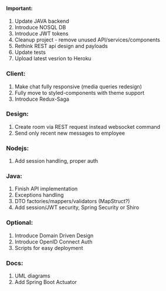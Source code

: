 #### Important:
1. Update JAVA backend
2. Introduce NOSQL DB
3. Introduce JWT tokens
4. Cleanup project - remove unused API/services/components
5. Rethink REST api design and payloads
6. Update tests
7. Upload latest vesrion to Heroku

### Client:
1. Make chat fully responsive (media queries redesign)
2. Fully move to styled-components with theme support
3. Introduce Redux-Saga

### Design:
1. Create room via REST request instead websocket command
2. Send only recent new messages to employee

### Nodejs:
1. Add session handling, proper auth

### Java:
1. Finish API implementation
2. Exceptions handling
3. DTO factories/mappers/validators (MapStruct?)
4. Add session/JWT security, Spring Security or Shiro

### Optional:
1. Introduce Domain Driven Design
2. Introduce OpenID Connect Auth
3. Scripts for easy deployment

### Docs:
1. UML diagrams
2. Add Spring Boot Actuator
